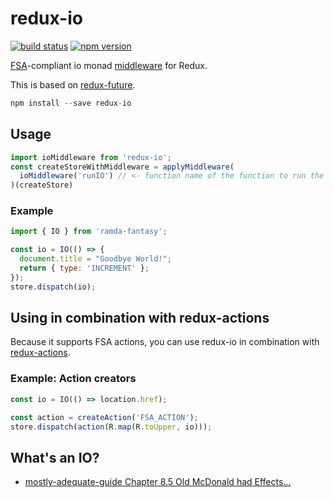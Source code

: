 redux-io
============

[![build status](https://img.shields.io/travis/stoeffel/redux-io/master.svg?style=flat-square)](https://travis-ci.org/stoeffel/redux-io)
[![npm version](https://img.shields.io/npm/v/redux-io.svg?style=flat-square)](https://www.npmjs.com/package/redux-io)

[FSA](https://github.com/acdlite/flux-standard-action)-compliant io monad [middleware](https://github.com/gaearon/redux/blob/master/docs/middleware.md) for Redux.

This is based on [redux-future](https://github.com/stoeffel/redux-future).


```js
npm install --save redux-io
```

## Usage

```js
import ioMiddleware from 'redux-io';
const createStoreWithMiddleware = applyMiddleware(
  ioMiddleware('runIO') // <- function name of the function to run the IO.
)(createStore)
```


### Example

```js
import { IO } from 'ramda-fantasy';

const io = IO(() => {
  document.title = "Goodbye World!";
  return { type: 'INCREMENT' };
});
store.dispatch(io);

```

## Using in combination with redux-actions

Because it supports FSA actions, you can use redux-io in combination with [redux-actions](https://github.com/acdlite/redux-actions).

### Example: Action creators

```js
const io = IO(() => location.href);

const action = createAction('FSA_ACTION');
store.dispatch(action(R.map(R.toUpper, io)));
```

## What's an IO?
* [mostly-adequate-guide  Chapter 8.5 Old McDonald had Effects...](https://drboolean.gitbooks.io/mostly-adequate-guide/content/ch8.html)
